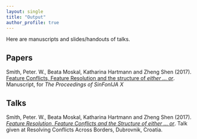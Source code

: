 ```yaml
---
layout: single
title: "Output"
author_profile: true
---
```


Here are manuscripts and slides/handouts of talks.

## Papers

Smith, Peter. W., Beata Moskal, Katharina Hartmann and Zheng Shen (2017). [Feature Conflicts, Feature Resolution and the structure of *either ... or*](/assets/files/eitherorresolution.pdf). Manuscript, for *The Proceedings of SinFonIJA X*

## Talks

Smith, Peter. W., Beata Moskal, Katharina Hartmann and Zheng Shen (2017). [*Feature Resolution, Feature Conflicts and the Structure of either ... or*](/assets/files/RCABslides.pdf).  Talk given at Resolving Conflicts Across Borders, Dubrovnik, Croatia.

